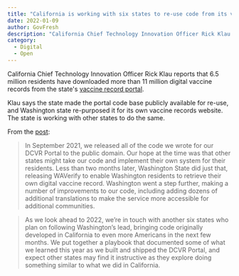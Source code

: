 ```yaml
---
title: "California is working with six states to re-use code from its vaccine records portal"
date: 2022-01-09 
author: GovFresh
description: "California Chief Technology Innovation Officer Rick Klau says the state made the code base for the portal publicly available and Washington state re-purposed it for its own vaccine records website."
category:
  - Digital
  - Open
---
```


California Chief Technology Innovation Officer Rick Klau reports that 6.5 million residents have downloaded more than 11 million digital vaccine records from the state's [vaccine record portal](https://myvaccinerecord.cdph.ca.gov/).

Klau says the state made the portal code base publicly available for re-use, and Washington state re-purposed it for its own vaccine records website. The state is working with other states to do the same.

From the [post](https://techblog.cdt.ca.gov/2022/01/californians-have-downloaded-over-11-million-digital-vaccine-records/):

> In September 2021, we released all of the code we wrote for our DCVR Portal to the public domain. Our hope at the time was that other states might take our code and implement their own system for their residents. Less than two months later, Washington State did just that, releasing WAVerify to enable Washington residents to retrieve their own digital vaccine record. Washington went a step further, making a number of improvements to our code, including adding dozens of additional translations to make the service more accessible for additional communities.

> As we look ahead to 2022, we’re in touch with another six states who plan on following Washington’s lead, bringing code originally developed in California to even more Americans in the next few months. We put together a playbook that documented some of what we learned this year as we built and shipped the DCVR Portal, and expect other states may find it instructive as they explore doing something similar to what we did in California.
